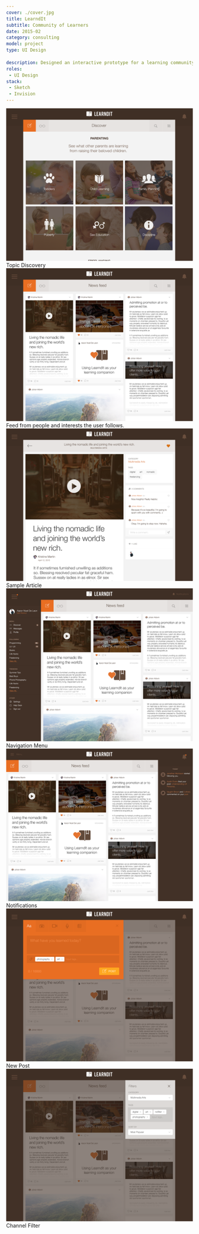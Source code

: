 ```yaml
---
cover: ./cover.jpg
title: LearndIt
subtitle: Community of Learners
date: 2015-02
category: consulting
model: project
type: UI Design

description: Designed an interactive prototype for a learning community website.
roles:
 - UI Design
stack:
 - Sketch
 - Invision
---
```


<div class="ui-screenshot">
	<img alt="Discover" src="./discover.png" title="Discover" />
</div>
<figcaption>
	Topic Discovery
</figcaption>

<div class="ui-screenshot">
	<img alt="Newsfeed" src="./newsfeed.png" title="Newsfeed" />
</div>
<figcaption>
	Feed from people and interests the user follows.
</figcaption>

<div class="ui-screenshot">
	<img alt="Sample Article" src="./full-post.png" title="Sample Article" />
</div>
<figcaption>
  Sample Article
</figcaption>

<div class="ui-screenshot">
	<img alt="Navigation" src="./navigation.png" title="Navigation" />
</div>
<figcaption>
	Navigation Menu
</figcaption>

<div class="ui-screenshot">
	<img alt="Notifications" src="./notifications.png" title="Notifications" />
</div>
<figcaption>
	Notifications
</figcaption>

<div class="ui-screenshot">
	<img alt="New Post" src="./post-box.png" title="New Post" />
</div>
<figcaption>
	New Post
</figcaption>

<div class="ui-screenshot">
	<img alt="Channel Filter" src="./filter-box.png" title="Channel Filter" />
</div>
<figcaption>
	Channel Filter
</figcaption>
